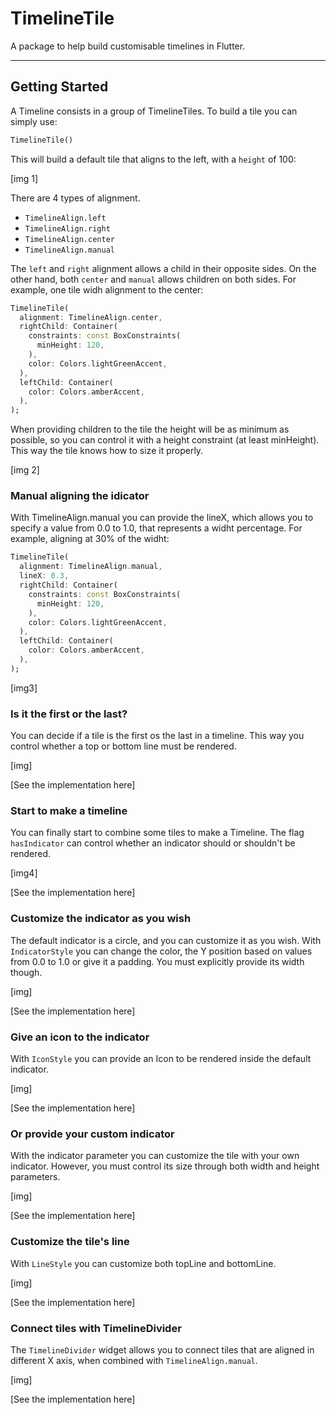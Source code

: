 # TimelineTile

A package to help build customisable timelines in Flutter.

---

## Getting Started

A Timeline consists in a group of TimelineTiles. To build a tile you can simply use:

```dart
TimelineTile()
```

This will build a default tile that aligns to the left, with a `height` of 100:

[img 1]

There are 4 types of alignment.
- `TimelineAlign.left`
- `TimelineAlign.right`
- `TimelineAlign.center`
- `TimelineAlign.manual`

The `left` and `right` alignment allows a child in their opposite sides. On the other hand, both `center` and `manual` allows children on both sides. For example, one tile widh alignment to the center:

```dart
TimelineTile(
  alignment: TimelineAlign.center,
  rightChild: Container(
    constraints: const BoxConstraints(
      minHeight: 120,
    ),
    color: Colors.lightGreenAccent,
  ),
  leftChild: Container(
    color: Colors.amberAccent,
  ),
);
```

When providing children to the tile the height will be as minimum as possible, so you can control it with a height constraint (at least minHeight). This way the tile knows how to size it properly.

[img 2]

### Manual aligning the idicator

With TimelineAlign.manual you can provide the lineX, which allows you to specify a value from 0.0 to 1.0, that represents a widht percentage. For example, aligning at 30% of the widht:

```dart
TimelineTile(
  alignment: TimelineAlign.manual,
  lineX: 0.3,
  rightChild: Container(
    constraints: const BoxConstraints(
      minHeight: 120,
    ),
    color: Colors.lightGreenAccent,
  ),
  leftChild: Container(
    color: Colors.amberAccent,
  ),
);
```

[img3]

### Is it the first or the last?

You can decide if a tile is the first os the last in a timeline. This way you control whether a top or bottom line must be rendered.

[img]

[See the implementation here]

### Start to make a timeline

You can finally start to combine some tiles to make a Timeline. The flag `hasIndicator` can control whether an indicator should or shouldn't be rendered.

[img4]

[See the implementation here]

### Customize the indicator as you wish

The default indicator is a circle, and you can customize it as you wish. With `IndicatorStyle` you can change the color, the Y position based on values from 0.0 to 1.0 or give it a padding. You must explicitly provide its width though.

[img]

[See the implementation here]

### Give an icon to the indicator

With `IconStyle` you can provide an Icon to be rendered inside the default indicator.

[img]

[See the implementation here]

### Or provide your custom indicator

With the indicator parameter you can customize the tile with your own indicator. However, you must control its size through both width and height parameters.

[img]

[See the implementation here]

### Customize the tile's line

With `LineStyle` you can customize both topLine and bottomLine.

[img]

[See the implementation here]

### Connect tiles with TimelineDivider

The `TimelineDivider` widget allows you to connect tiles that are aligned in different X axis, when combined with `TimelineAlign.manual`.

[img]

[See the implementation here]
